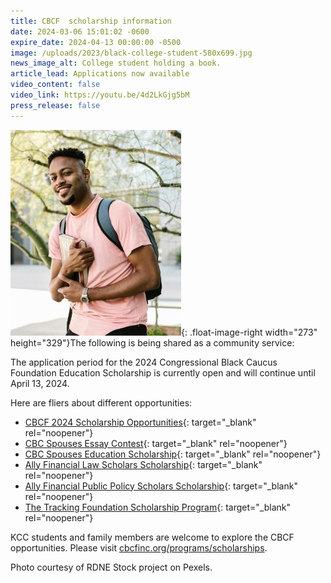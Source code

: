 ```yaml
---
title: CBCF  scholarship information
date: 2024-03-06 15:01:02 -0600
expire_date: 2024-04-13 00:00:00 -0500
image: /uploads/2023/black-college-student-580x699.jpg
news_image_alt: College student holding a book.
article_lead: Applications now available
video_content: false
video_link: https://youtu.be/4d2LkGjg5bM
press_release: false
---
```

![](/uploads/2023/black-college-student273x329.jpg){: .float-image-right width="273" height="329"}The following is being shared as a community service:

The application period for the 2024 Congressional Black Caucus Foundation Education Scholarship is currently open and will continue until April 13, 2024.

Here are fliers about different opportunities:

* [CBCF 2024 Scholarship Opportunities](/uploads/2023/CBCF-2024--Scholarship-Opportunities.pdf){: target="_blank" rel="noopener"}
* [CBC Spouses Essay Contest](/uploads/2023/CBC-Spouses-Essay.pdf){: target="_blank" rel="noopener"}
* [CBC Spouses Education Scholarship](/uploads/2023/CBCF-2024-Spouse_Education-Scholarship.pdf){: target="_blank" rel="noopener"}
* [Ally Financial Law Scholars Scholarship](/uploads/2023/Ally-Financial--Law-Scholarship.pdf){: target="_blank" rel="noopener"}
* [Ally Financial Public Policy Scholars Scholarship](/uploads/2023/Ally-Financial--Public-Policy-Scholarship.pdf){: target="_blank" rel="noopener"}
* [The Tracking Foundation Scholarship Program](/uploads/2023/CBCF-2024-Tracking--Foundation-scholarships.pdf){: target="_blank" rel="noopener"}

KCC students and family members are welcome to explore the CBCF opportunities. Please visit [cbcfinc.org/programs/scholarships](https://linkprotect.cudasvc.com/url?a=https%3a%2f%2f%2f%2fcbcfinc.org%2fprograms%2fscholarships&amp;c=E,1,MWnzFwlFTkx1gVPrNQcE2ElyH-J6iCdbFm1I0Pa2dyGALGNdNysgUSXIVNIfpVEKgwDgH-Zrdq-HOWLbDBzM5HclNvSacHKEYALNKhTFbXRJ5elX&amp;typo=1&amp;ancr_add=1).





Photo courtesy of RDNE Stock project on Pexels.